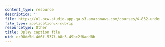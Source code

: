 ```yaml
---
content_type: resource
description: ''
file: https://ol-ocw-studio-app-qa.s3.amazonaws.com/courses/6-832-underactuated-robotics-spring-2009/ec98de5d4d6f5376b8c349bc2f6add8b_QI09XKVW_8E.vtt
file_type: application/x-subrip
resourcetype: Other
title: 3play caption file
uid: ec98de5d-4d6f-5376-b8c3-49bc2f6add8b
---
```

